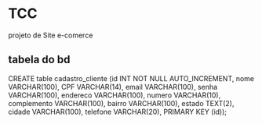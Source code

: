 # TCC
projeto de Site e-comerce 

## tabela do bd

CREATE table cadastro_cliente (id INT NOT NULL AUTO_INCREMENT, nome VARCHAR(100), CPF VARCHAR(14), email VARCHAR(100), senha VARCHAR(100), endereco VARCHAR(100), numero VARCHAR(10), complemento VARCHAR(100), bairro VARCHAR(100), estado TEXT(2), cidade VARCHAR(100), telefone VARCHAR(20), PRIMARY KEY (id));
